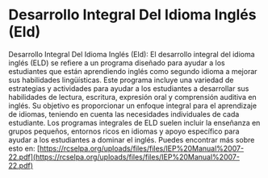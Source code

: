 # Desarrollo Integral Del Idioma Inglés (Eld)
Desarrollo Integral Del Idioma Inglés (Eld): El desarrollo integral del idioma inglés (ELD) se refiere a un programa diseñado para ayudar a los estudiantes que están aprendiendo inglés como segundo idioma a mejorar sus habilidades lingüísticas. Este programa incluye una variedad de estrategias y actividades para ayudar a los estudiantes a desarrollar sus habilidades de lectura, escritura, expresión oral y comprensión auditiva en inglés. Su objetivo es proporcionar un enfoque integral para el aprendizaje de idiomas, teniendo en cuenta las necesidades individuales de cada estudiante. Los programas integrales de ELD suelen incluir la enseñanza en grupos pequeños, entornos ricos en idiomas y apoyo específico para ayudar a los estudiantes a dominar el inglés.
Puedes encontrar más sobre esto en: [https://rcselpa.org/uploads/files/files/IEP%20Manual%2007-22.pdf](https://rcselpa.org/uploads/files/files/IEP%20Manual%2007-22.pdf)